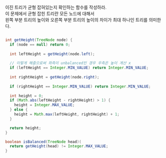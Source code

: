   이진 트리가 균형 잡혀있는지 확인하는 함수를 작성하라.  
  이 문제에서 균형 잡힌 트리란 모든 노드에 대해서  
  왼쪽 부분 트리의 높이와 오른쪽 부분 트리의 높이의 차이가 최대 하나인 트리를 의미한다.  
  
  
  ``` java
  
  int getHeight(TreeNode node) {
    if (node == null) return 0;
    
    int leftHeight = getHeight(node.left);
    
    // 이렇게 해줌으로써 좌측이 unbalanced인 경우 우측은 높이 계산 x
    if (leftHeight == Integer.MIN_VALUE) return Integer.MIN_VALUE; 
    
    int rightHeight = getHeight(node.right);
    
    if (rightHeight == Integer.MIN_VALUE) return Integer.MIN_VALUE;
    
    int height = 0;
    if (Math.abs(leftHeight - rightHeight) > 1) {
      height = Integer.MAX_VALUE;
    } else {
      height = Math.max(leftHeight, rightHeight) + 1;
    }
  
    return height;  
  }
  
  boolean isBalanced(TreeNode head)(
    return getHeight(head) != Integer.MAX_VALUE;
  }
  
  ```
  
